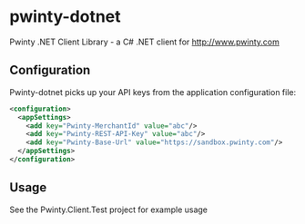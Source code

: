 pwinty-dotnet
=============

Pwinty .NET Client Library - a C# .NET client for http://www.pwinty.com

Configuration
-----------

Pwinty-dotnet picks up your API keys from the application configuration file:

```xml
<configuration>
  <appSettings>
    <add key="Pwinty-MerchantId" value="abc"/>
    <add key="Pwinty-REST-API-Key" value="abc"/>
    <add key="Pwinty-Base-Url" value="https://sandbox.pwinty.com"/>
  </appSettings>
</configuration>
```

Usage
-----------
See the Pwinty.Client.Test project for example usage